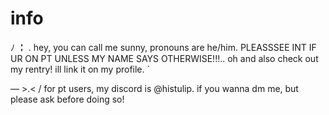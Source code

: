 # info
⁠ﾉ ╏ . hey, you can call me sunny, pronouns are he/him. PLEASSSEE INT IF UR ON PT UNLESS MY NAME SAYS OTHERWISE!!!.. oh and also check out my rentry! ill link it on my profile. ` 

 — >⁠.⁠< / for pt users, my discord is @histulip. if you wanna dm me, but please ask before doing so!
